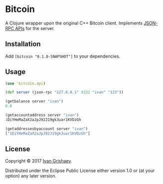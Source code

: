 # Bitcoin

[api-wiki]:https://bitcoin.org/en/developer-reference#rpcs

A Clojure wrapper upon the original C++ Bitcoin client. Implements [JSON-RPC
APIs][api-wiki] for the server.

## Installation

Add `[bitcoin "0.1.0-SNAPSHOT"]` to your dependencies.

## Usage

```clojure
(use 'bitcoin.api)

(def server (json-rpc "127.0.0.1" 8332 "ivan" "123"))

(getbalance server "ivan")
0.0

(getaccountaddress server "ivan")
1DiYHeMaZaX2aJpJ92J19gk3uar1KVDzGh

(getaddressesbyaccount server "ivan")
["1DiYHeMaZaX2aJpJ92J19gk3uar1KVDzGh"]

```

## License

[homepage]:http://grishaev.me/

Copyright © 2017 [Ivan Grishaev][homepage].

Distributed under the Eclipse Public License either version 1.0 or (at
your option) any later version.
